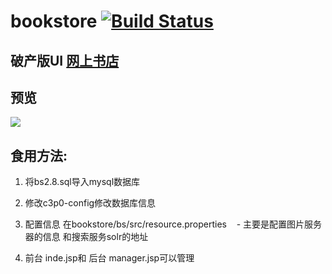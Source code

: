 # bookstore [![Build Status](https://travis-ci.org/upbit/pixivpy.svg)](http://bs.woyumen4597.me)

## 破产版UI [网上书店](http://bs.woyumen4597.me)

## 预览

 ![](http://123.206.130.92/images/1.png)

## 食用方法:

 1. 将bs2.8.sql导入mysql数据库
 
 2. 修改c3p0-config修改数据库信息
 
 3. 配置信息 在bookstore/bs/src/resource.properties
    - 主要是配置图片服务器的信息 和搜索服务solr的地址
 4. 前台 inde.jsp和 后台 manager.jsp可以管理
